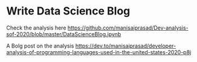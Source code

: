 # Write Data Science Blog


Check the analysis here https://github.com/manisaiprasad/Dev-analysis-sof-2020/blob/master/DataScienceBlog.ipynb

A Bolg post on the analysis https://dev.to/manisaiprasad/developer-analysis-of-programming-languages-used-in-the-united-states-2020-p8j
